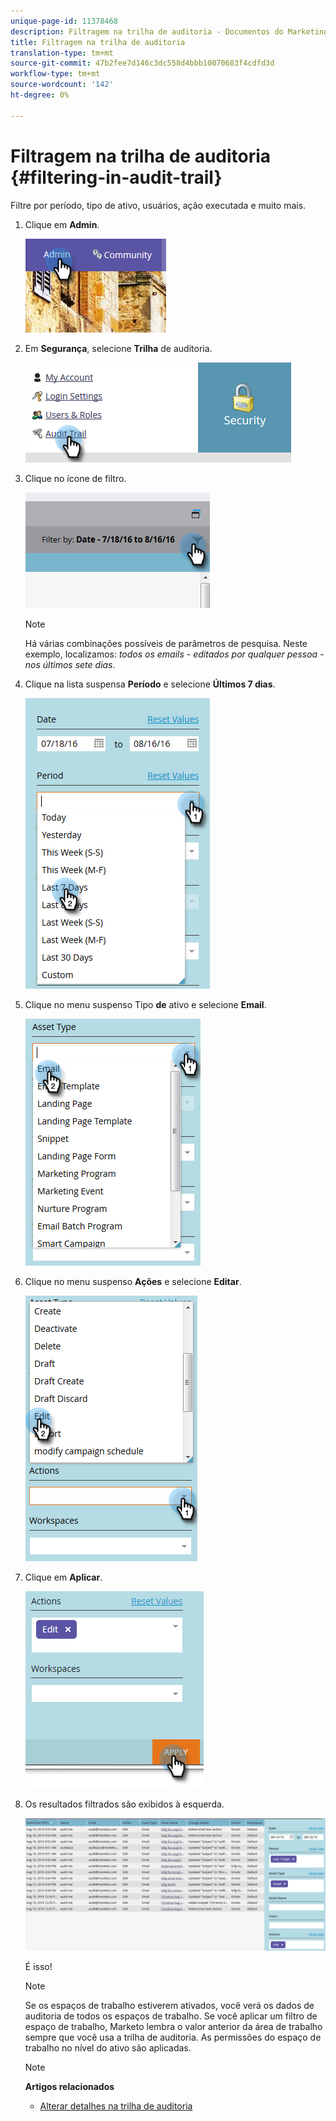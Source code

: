 ```yaml
---
unique-page-id: 11378468
description: Filtragem na trilha de auditoria - Documentos do Marketing - Documentação do produto
title: Filtragem na trilha de auditoria
translation-type: tm+mt
source-git-commit: 47b2fee7d146c3dc558d4bbb10070683f4cdfd3d
workflow-type: tm+mt
source-wordcount: '142'
ht-degree: 0%

---
```



# Filtragem na trilha de auditoria {#filtering-in-audit-trail}

Filtre por período, tipo de ativo, usuários, ação executada e muito mais.

1. Clique em **Admin**.

   ![](assets/one-1.png)

1. Em **Segurança**, selecione **Trilha** de auditoria.

   ![](assets/two-1.png)

1. Clique no ícone de filtro.

   ![](assets/three.png)

   >[!NOTE]
   >
   >Há várias combinações possíveis de parâmetros de pesquisa. Neste exemplo, localizamos: *todos os emails - editados por qualquer pessoa - nos últimos sete dias*.

1. Clique na lista suspensa **Período** e selecione **Últimos 7 dias**.

   ![](assets/four.png)

1. Clique no menu suspenso Tipo **de** ativo e selecione **Email**.

   ![](assets/five.png)

1. Clique no menu suspenso **Ações** e selecione **Editar**.

   ![](assets/six.png)

1. Clique em **Aplicar**.

   ![](assets/seven.png)

1. Os resultados filtrados são exibidos à esquerda.

   ![](assets/eight.png)

   É isso!

   >[!NOTE]
   >
   >Se os espaços de trabalho estiverem ativados, você verá os dados de auditoria de todos os espaços de trabalho. Se você aplicar um filtro de espaço de trabalho, Marketo lembra o valor anterior da área de trabalho sempre que você usa a trilha de auditoria. As permissões do espaço de trabalho no nível do ativo são aplicadas.

   >[!NOTE]
   >
   >**Artigos relacionados**
   >
   >    
   >    
   >    * [Alterar detalhes na trilha de auditoria](change-details-in-audit-trail.md)


